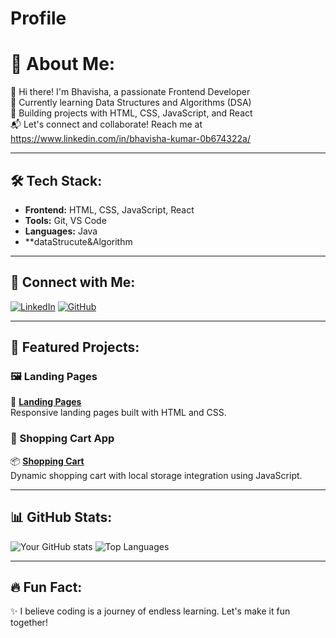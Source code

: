 # Profile
# 💫 About Me:
🌟 Hi there! I'm Bhavisha, a passionate Frontend Developer<br>🎯 Currently learning Data Structures and Algorithms (DSA)<br>🚀 Building projects with HTML, CSS, JavaScript, and React<br>📬 Let's connect and collaborate! Reach me at https://www.linkedin.com/in/bhavisha-kumar-0b674322a/<br>

---

## 🛠️ Tech Stack:
- **Frontend:** HTML, CSS, JavaScript, React
- **Tools:** Git, VS Code
- **Languages:** Java
- **dataStrucute&Algorithm

---

## 🔗 Connect with Me:
[![LinkedIn](https://img.shields.io/badge/LinkedIn-blue?style=for-the-badge&logo=linkedin&logoColor=white)](https://www.linkedin.com/in/https://www.linkedin.com/in/bhavisha-kumar-0b674322a//)
[![GitHub](https://img.shields.io/badge/GitHub-black?style=for-the-badge&logo=github&logoColor=white)](https://github.com/Bhavisha56)

---

## 🌟 Featured Projects:

### 🖼️ Landing Pages
🚀 **[Landing Pages](https://github.com/yourusername/landing-pages)**  
Responsive landing pages built with HTML and CSS.

### 🛒 Shopping Cart App
📦 **[Shopping Cart](https://github.com/yourusername/shopping-cart)**  
Dynamic shopping cart with local storage integration using JavaScript.

---

## 📊 GitHub Stats:

![Your GitHub stats](https://github-readme-stats.vercel.app/api?username=Bhavisha56&show_icons=true&theme=radical)
![Top Languages](https://github-readme-stats.vercel.app/api/top-langs/?username=Bhavisha56&layout=compact&theme=radical)

---

## 🔥 Fun Fact:
✨ I believe coding is a journey of endless learning. Let's make it fun together!
